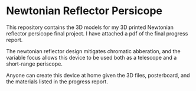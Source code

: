 # Newtonian Reflector Persicope

This repository contains the 3D models for my 3D printed Newtonian reflector persicope final project. I have attached a pdf of the final progress report. 

The newtonian reflector design mitigates chromatic abberation, and the variable focus allows this device to be used both as a telescope and a short-range periscope.

Anyone can create this device at home given the 3D files, posterboard, and the materials listed in the progress report.
